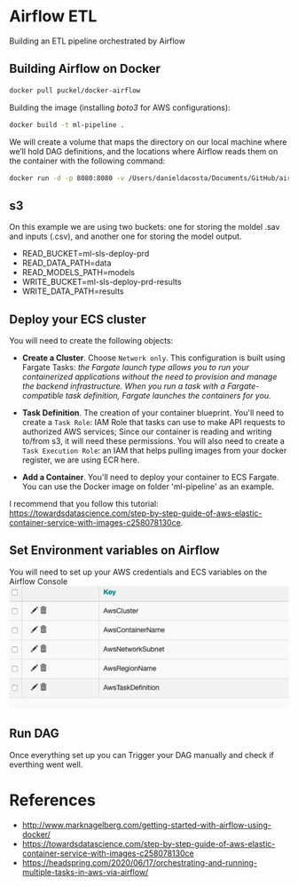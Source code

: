 # Airflow ETL
Building an ETL pipeline orchestrated by Airflow

## Building Airflow on Docker

```bash
docker pull puckel/docker-airflow
```

Building the image (installing *boto3* for AWS configurations):

```bash 
docker build -t ml-pipeline .
```

We will create a volume that maps the directory on our local machine where we’ll hold DAG definitions, and the locations where Airflow reads them on the container with the following command:

```bash
docker run -d -p 8080:8080 -v /Users/danieldacosta/Documents/GitHub/airflow-etl/dags:/usr/local/airflow/dags ml-pipeline
```

## s3
On this example we are using two buckets: one for storing the moldel .sav and inputs (.csv), and another one for storing the model output.

- READ_BUCKET=ml-sls-deploy-prd
- READ_DATA_PATH=data
- READ_MODELS_PATH=models
- WRITE_BUCKET=ml-sls-deploy-prd-results
- WRITE_DATA_PATH=results

## Deploy your ECS cluster
You will need to create the following objects:

- **Create a Cluster**. Choose `Network only`. This configuration is built using Fargate Tasks: *the Fargate launch type allows you to run your containerized applications without the need to provision and manage the backend infrastructure. When you run a task with a Fargate-compatible task definition, Fargate launches the containers for you.*

- **Task Definition**. The creation of your container blueprint. You'll need to create a `Task Role`: IAM Role that tasks can use to make API requests to authorized AWS services; Since our container is reading and writing to/from s3, it will need these permissions. You will also need to create a `Task Execution Role`: an IAM that helps pulling images from your docker register, we are using ECR here.

- **Add a Container**. You'll need to deploy your container to ECS Fargate. You can use the Docker image on folder 'ml-pipeline' as an example.

I recommend that you follow this tutorial: https://towardsdatascience.com/step-by-step-guide-of-aws-elastic-container-service-with-images-c258078130ce. 

## Set Environment variables on Airflow

You will need to set up your AWS credentials and ECS variables on the Airflow Console
![Airflow_varibales](Images/Airflow_Variables.png)

## Run DAG

Once everything set up you can Trigger your DAG manually and check if everthing went well.

# References

- http://www.marknagelberg.com/getting-started-with-airflow-using-docker/
- https://towardsdatascience.com/step-by-step-guide-of-aws-elastic-container-service-with-images-c258078130ce
- https://headspring.com/2020/06/17/orchestrating-and-running-multiple-tasks-in-aws-via-airflow/
